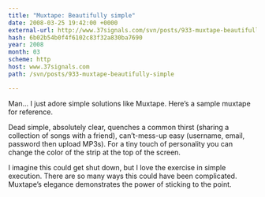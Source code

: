 ```yaml
---
title: "Muxtape: Beautifully simple"
date: 2008-03-25 19:42:00 +0000
external-url: http://www.37signals.com/svn/posts/933-muxtape-beautifully-simple
hash: 6b02b54b0f4f6102c83f32a830ba7690
year: 2008
month: 03
scheme: http
host: www.37signals.com
path: /svn/posts/933-muxtape-beautifully-simple

---
```


Man… I just adore simple solutions like Muxtape. Here’s a sample muxtape for reference.



Dead simple, absolutely clear, quenches a common thirst (sharing a collection of songs with a friend), can’t-mess-up easy (username, email, password then upload MP3s). For a tiny touch of personality you can change the color of the strip at the top of the screen.



I imagine this could get shut down, but I love the exercise in simple execution. There are so many ways this could have been complicated. Muxtape’s elegance demonstrates the power of sticking to the point.

  

